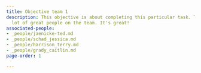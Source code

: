 ```yaml
---
title: Objective team 1
description: This objective is about completing this particular task. There are a
  lot of great people on the team. It's great!
associated-people:
- _people/jaenicke-ted.md
- _people/schad_jessica.md
- _people/harrison_terry.md
- _people/grady_caitlin.md
page-order: 1

---
```

